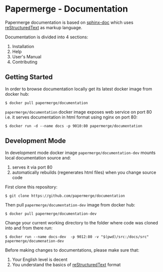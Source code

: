# Papermerge - Documentation

Papermerge documentation is based on [sphinx-doc](https://www.sphinx-doc.org)
which uses [reStructuredText](https://www.sphinx-doc.org/en/master/usage/restructuredtext/basics.html) as markup language.

Documentation is divided into 4 sections:

1. Installation
2. Help
3. User's Manual
4. Contributing

## Getting Started

In order to browse documentation locally get its latest docker image from
docker hub:

    $ docker pull papermerge/documentation

``papermerge/documentation`` docker image exposes web service on port 80 i.e. it
serves documentation in html format using nginx on port 80:

    $ docker run -d --name docs -p 9010:80 papermerge/documentation

## Development Mode

In development mode docker image ``papermerge/documentation-dev`` mounts
local documentation source and:

1. serves it via port 80
2. automatically rebuilds (regenerates html files) when you change source code

First clone this repository:

    $ git clone https://github.com/papermerge/documentation


Then pull ``papermerge/documentation-dev`` image from docker hub:

    $ docker pull papermerge/documentation-dev

Change your current working directory to the folder where code
was cloned into and from there run:

    $ docker run --name docs-dev  -p 9012:80 -v "$(pwd)/src:/docs/src" papermerge/documenation-dev

Before making changes to documentations, please make sure that:

1. Your English level is decent
2. You understand the basics of [reStructuredText](https://www.sphinx-doc.org/en/master/usage/restructuredtext/basics.html)
format